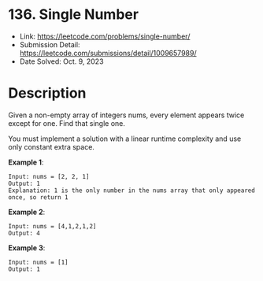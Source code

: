 # 136. Single Number

- Link: https://leetcode.com/problems/single-number/
- Submission Detail: https://leetcode.com/submissions/detail/1009657989/
- Date Solved: Oct. 9, 2023

# Description

Given a non-empty array of integers nums, every element appears twice except for one. Find that single one.

You must implement a solution with a linear runtime complexity and use only constant extra space.

**Example 1**:

```
Input: nums = [2, 2, 1]
Output: 1
Explanation: 1 is the only number in the nums array that only appeared once, so return 1
```

**Example 2**:

```
Input: nums = [4,1,2,1,2]
Output: 4
```

**Example 3**:

```
Input: nums = [1]
Output: 1
```
